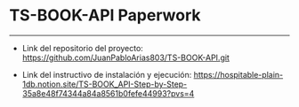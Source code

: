 # TS-BOOK-API Paperwork
---

- Link del repositorio del proyecto: https://github.com/JuanPabloArias803/TS-BOOK-API.git

- Link del instructivo de instalación y ejecución: https://hospitable-plain-1db.notion.site/TS-BOOK_API-Step-by-Step-35a8e48f74344a84a8561b0fefe44993?pvs=4
